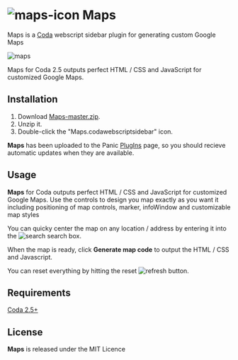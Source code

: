 # ![maps-icon](https://cloud.githubusercontent.com/assets/1267580/25311479/445be468-2802-11e7-9d69-fcd12fea499a.png) Maps

Maps is a [Coda](https://www.panic.com/coda/) webscript sidebar plugin for generating custom Google Maps

![maps](https://cloud.githubusercontent.com/assets/1267580/25311480/44619bec-2802-11e7-95a5-751fe5df5200.png)

Maps for Coda 2.5 outputs perfect HTML / CSS and JavaScript for customized Google Maps.

## Installation

1. Download [Maps-master.zip](https://github.com/dgmid/Maps/archive/master.zip).
2. Unzip it.
3. Double-click the "Maps.codawebscriptsidebar" icon.

**Maps** has been uploaded to the Panic [PlugIns](https://www.panic.com/coda/plugins.php#Sidebars) page, so you should recieve automatic updates when they are available.

## Usage

**Maps** for Coda outputs perfect HTML / CSS and JavaScript for customized Google Maps. Use the controls to design you map exactly as you want it including positioning of map controls, marker, infoWindow and customizable map styles

You can quicky center the map on any location / address by entering it into the ![search](https://cloud.githubusercontent.com/assets/1267580/25311477/4456098a-2802-11e7-91e9-9a197a479288.png) search box.

When the map is ready, click **Generate map code** to output the HTML / CSS and Javascript.

You can reset everything by hitting the reset ![refresh](https://cloud.githubusercontent.com/assets/1267580/25311478/445780da-2802-11e7-8274-9d2f371a11f1.png) button.

## Requirements

[Coda 2.5+](https://www.panic.com/coda/)

## License

**Maps** is released under the MIT Licence

